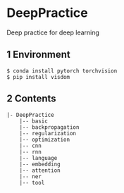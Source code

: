 # DeepPractice

Deep practice for deep learning

## 1 Environment

```
$ conda install pytorch torchvision
$ pip install visdom
```

## 2 Contents

    |- DeepPractice
        |-- basic
        |-- backpropagation
        |-- regularization
        |-- optimization
        |-- cnn
        |-- rnn
        |-- language
        |-- embedding
        |-- attention
        |-- ner
        |-- tool
        